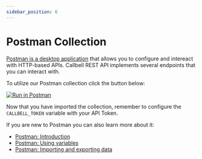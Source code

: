 ```yaml
---
sidebar_position: 6
---
```


# Postman Collection

[Postman is a desktop application](https://www.postman.com/) that allows you to configure and intereact with HTTP-based APIs. Callbell REST API implements several endpoints that you can interact with. 

To utilize our Postman collection click the button below:

[![Run in Postman](https://run.pstmn.io/button.svg)](https://app.getpostman.com/run-collection/4469469-67323d5f-a547-4b9d-ba96-cced69795917?action=collection%2Ffork&collection-url=/postman-collection.json)


Now that you have imported the collection, remember to configure the `CALLBELL_TOKEN` variable with your API Token.

If you are new to Postman you can also learn more about it:

- [Postman: Introduction](https://learning.postman.com/docs/getting-started/introduction/)
- [Postman: Using variables](https://learning.postman.com/docs/sending-requests/variables/)
- [Postman: Importing and exporting data](https://learning.postman.com/docs/getting-started/importing-and-exporting-data/)
